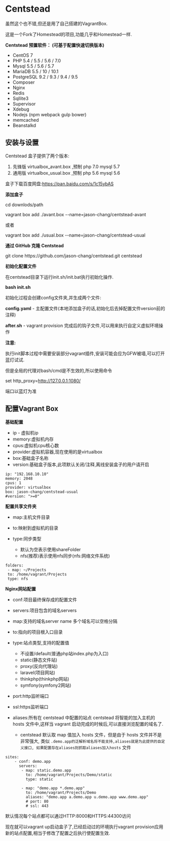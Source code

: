 # Centstead

虽然这个也不错,但还是用了自己搭建的VagrantBox.

这是一个Fork了Homestead的项目,功能几乎和Homestead一样.

**Centstead 预置软件： \(可基于配置快速切换版本\)**

* CentOS 7
* PHP 5.4 \/ 5.5 \/ 5.6 \/ 7.0
* Mysql 5.5 \/ 5.6 \/ 5.7
* MariaDB 5.5 \/ 10 \/ 10.1
* PostgreSQL 9.2 \/ 9.3 \/ 9.4 \/ 9.5
* Composer
* Nginx
* Redis
* Sqllite3
* Supervisor
* Xdebug
* Nodejs \(npm webpack gulp bower\)
* memcached
* Beanstalkd

## **安装与设置**

Centstead 盒子提供了两个版本:

1. 先锋版 virtualbox\_avant.box ,预制 php 7.0 mysql 5.7
2. 通用版 virtualbox\_usual.box ,预制 php 5.6 mysql 5.6

盒子下载百度网盘:[https:\/\/pan.baidu.com\/s\/1c15ybAS](https://pan.baidu.com/s/1c15ybAS)

**添加盒子**

cd downlods\/path

vagrant box add .\/avant.box --name=jason-chang\/centstead-avant

或者

vagrant box add .\/usual.box --name=jason-chang\/centstead-usual

**通过 GitHub 克隆 Centstead**

git clone https:\/\/github.com\/jason-chang\/centstead.git centstead

**初始化配置文件**

在centstead目录下运行init.sh\/init.bat执行初始化操作.

**bash init.sh**

初始化过程会创建config文件夹,并生成两个文件:

**config.yaml** - 主配置文件\(本地添加盒子的话,初始化后去掉配置文件version前的注释\)

**after.sh** - vagrant provision 完成后的钩子文件,可以用来执行自定义虚拟环境操作

**注意:**

执行init脚本过程中需要安装部分vagrant插件,安装可能会应为GFW被墙,可以打开蓝灯试试.

但是全局的代理对bash\/cmd是不生效的,所以使用命令

set http\_proxy=[http:\/\/127.0.0.1:1080\/](http://127.0.0.1:1080/)

端口以蓝灯为准

## **配置Vagrant Box**

**基础配置**

* ip - 虚拟机ip
* memory:虚拟机内存
* cpus:虚拟机cpu核心数
* provider:虚拟机容器,现在使用的是virtualbox
* box:基础盒子名称
* version:基础盒子版本,此项默认关闭\/注释,离线安装盒子的用户请开启

```
ip: "192.168.10.10"
memory: 2048
cpus: 1
provider: virtualbox
box: jason-chang/centstead-usual
#version: ">=0"
```

**配置共享文件夹**

* map:主机文件目录

* to:映射到虚拟机的目录

* type:同步类型

  * 默认为空表示使用shareFolder
  * nfs\(推荐\)表示使用nfs同步\(nfs:网络文件系统\) 


```
folders:
 - map: ~/Projects
 to: /home/vagrant/Projects
 type: nfs
```

**Nginx网站配置**

* conf:项目最终保存成的配置文件

* servers:项目包含的域名servers

* map:支持的域名server name 多个域名可以空格分隔

* to:指向的项目根入口目录

* type:站点类型,支持的配置值

  * 不设置\/default\(普通php站index.php为入口\)
  * static\(静态文件站\)
  * proxy\(反向代理站\)
  * laravel\(项目网站\)
  * thinkphp\(thinkphp网站\)
  * symfony\(symfony2网站\)

* port:http监听端口

* ssl:https监听端口
* aliases:所有在 centstead 中配置的站点 centstead 将智能的加入主机的 hosts 文件中,这样当 vagrant 启动完成的时候后,可以直接浏览配置的域名了.

  * centstead 默认取 map 值加入 hosts 文件，但是由于 hosts 文件并不是非常强大, 类似 `.demo.app的泛解析域名将不能支持,aliases就是为此提供的自定义接口, 如果配置存在aliases则抓取aliases加入hosts` 文件


```
sites:
    - conf: demo.app
      servers:
       - map: static.demo.app
         to: /home/vagrant/Projects/Demo/static
         type: static

       - map: "demo.app *.demo.app"
         to: /home/vagrant/Projects/Demo 
         aliases: "demo.app a.demo.app u.demo.app www.demo.app" 
         # port: 80 
         # ssl: 443
```

默认情况每个站点都可以通过HTTP:8000和HTTPS:44300访问

现在就可以vagrant up启动盒子了,已经启动过的环境执行vagrant provision应用新的站点配置,相当于修改了配置之后执行使配置生效.

